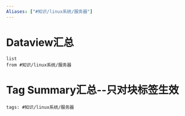 ```yaml
---
Aliases: ["#知识/linux系统/服务器"]
---
```

# Dataview汇总

```dataview
list
from #知识/linux系统/服务器
```

# Tag Summary汇总--只对块标签生效

```add-summary
tags: #知识/linux系统/服务器
```

